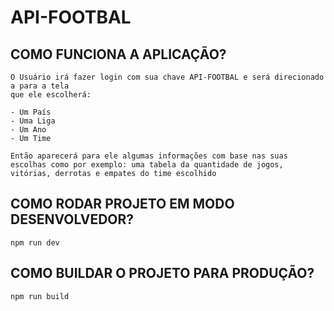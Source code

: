 # API-FOOTBAL

## COMO FUNCIONA A APLICAÇÃO?

```
O Usuário irá fazer login com sua chave API-FOOTBAL e será direcionado a para a tela
que ele escolherá: 

- Um País
- Uma Liga
- Um Ano
- Um Time

Então aparecerá para ele algumas informações com base nas suas escolhas como por exemplo: uma tabela da quantidade de jogos, vitórias, derrotas e empates do time escolhido

```

## COMO RODAR PROJETO EM MODO DESENVOLVEDOR?

```
npm run dev
```

## COMO BUILDAR O PROJETO PARA PRODUÇÃO?

```
npm run build
```